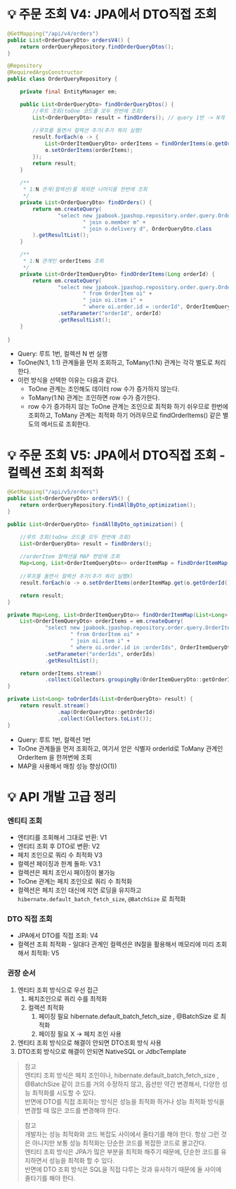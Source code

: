 # 💡 주문 조회 V4: JPA에서 DTO직접 조회
```java
@GetMapping("/api/v4/orders")
public List<OrderQueryDto> ordersV4() {
    return orderQueryRepository.findOrderQueryDtos();
}
```
```java
@Repository
@RequiredArgsConstructor
public class OrderQueryRepository {

    private final EntityManager em;

    public List<OrderQueryDto> findOrderQueryDtos() {
        //루트 조회(toOne 코드를 모두 한번에 조회)
        List<OrderQueryDto> result = findOrders(); // query 1번 -> N개
        
        //루프를 돌면서 컬렉션 추가(추가 쿼리 실행)
        result.forEach(o -> {
            List<OrderItemQueryDto> orderItems = findOrderItems(o.getOrderId()); // Query N번
            o.setOrderItems(orderItems);
        });
        return result;
    }
    
    /**
     * 1:N 관계(컬렉션)를 제외한 나머지를 한번에 조회
     */
    private List<OrderQueryDto> findOrders() {
        return em.createQuery(
                "select new jpabook.jpashop.repository.order.query.OrderQueryDto(o.id, m.name, o.orderDate, o.status, d.address ) from Order o" +
                        " join o.member m" +
                        " join o.delivery d", OrderQueryDto.class
        ).getResultList();
    }

    /**
     * 1:N 관계인 orderItems 조회
     */
    private List<OrderItemQueryDto> findOrderItems(Long orderId) {
        return em.createQuery(
                "select new jpabook.jpashop.repository.order.query.OrderItemQueryDto(oi.order.id, i.name, oi.orderPrice, oi.count)" +
                        " from OrderItem oi" +
                        " join oi.item i" +
                        " where oi.order.id = :orderId", OrderItemQueryDto.class)
                .setParameter("orderId", orderId)
                .getResultList();
    }
    
}
```
* Query: 루트 1번, 컬렉션 N 번 실행
* ToOne(N:1, 1:1) 관계들을 먼저 조회하고, ToMany(1:N) 관계는 각각 별도로 처리한다.
* 이런 방식을 선택한 이유는 다음과 같다.
  * ToOne 관계는 조인해도 데이터 row 수가 증가하지 않는다.
  * ToMany(1:N) 관계는 조인하면 row 수가 증가한다.
  * row 수가 증가하지 않는 ToOne 관계는 조인으로 최적화 하기 쉬우므로 한번에 조회하고, ToMany 관계는 최적화 하기 어려우므로 findOrderItems() 같은 별도의 메서드로 조회한다.

# 💡 주문 조회 V5: JPA에서 DTO직접 조회 - 컬렉션 조회 최적화
```java
@GetMapping("/api/v5/orders")
public List<OrderQueryDto> ordersV5() {
    return orderQueryRepository.findAllByDto_optimization();
}
```
```java
public List<OrderQueryDto> findAllByDto_optimization() {

    //루트 조회(toOne 코드를 모두 한번에 조회)
    List<OrderQueryDto> result = findOrders();
    
    //orderItem 컬렉션을 MAP 한방에 조회
    Map<Long, List<OrderItemQueryDto>> orderItemMap = findOrderItemMap(toOrderIds(result));
    
    //루프를 돌면서 컬렉션 추가(추가 쿼리 실행X)
    result.forEach(o -> o.setOrderItems(orderItemMap.get(o.getOrderId())));

    return result;
}

private Map<Long, List<OrderItemQueryDto>> findOrderItemMap(List<Long> orderIds) {
    List<OrderItemQueryDto> orderItems = em.createQuery(
            "select new jpabook.jpashop.repository.order.query.OrderItemQueryDto(oi.order.id, i.name, oi.orderPrice, oi.count)" +
                    " from OrderItem oi" +
                    " join oi.item i" +
                    " where oi.order.id in :orderIds", OrderItemQueryDto.class)
            .setParameter("orderIds", orderIds)
            .getResultList();

    return orderItems.stream()
            .collect(Collectors.groupingBy(OrderItemQueryDto::getOrderId));
}

private List<Long> toOrderIds(List<OrderQueryDto> result) {
    return result.stream()
                .map(OrderQueryDto::getOrderId)
                .collect(Collectors.toList());
}
```
* Query: 루트 1번, 컬렉션 1번
* ToOne 관계들을 먼저 조회하고, 여기서 얻은 식별자 orderId로 ToMany 관계인 OrderItem 을 한꺼번에 조회
* MAP을 사용해서 매칭 성능 향상(O(1))

# 💡 API 개발 고급 정리
### 엔티티 조회
* 엔티티를 조회해서 그대로 반환: V1
* 엔티티 조회 후 DTO로 변환: V2
* 페치 조인으로 쿼리 수 최적화 V3
* 컬렉션 페이징과 한계 돌파: V3.1
* 컬렉션은 페치 조인시 페이징이 불가능
* ToOne 관계는 페치 조인으로 쿼리 수 최적화
* 컬렉션은 페치 조인 대신에 지연 로딩을 유지하고 `hibernate.default_batch_fetch_size`, `@BatchSize` 로 최적화

### DTO 직접 조회
* JPA에서 DTO를 직접 조회: V4
* 컬렉션 조회 최적화 - 일대다 관계인 컬렉션은 IN절을 활용해서 메모리에 미리 조회해서 최적화: V5

### 권장 순서
1. 엔티티 조회 방식으로 우선 접근
    1. 페치조인으로 쿼리 수를 최적화
    2. 컬렉션 최적화
        1. 페이징 필요 hibernate.default_batch_fetch_size , @BatchSize 로 최적화
        2. 페이징 필요 X → 페치 조인 사용
2. 엔티티 조회 방식으로 해결이 안되면 DTO조회 방식 사용
3. DTO조회 방식으로 해결이 안되면 NativeSQL or JdbcTemplate

> 참고  
> 엔티티 조회 방식은 페치 조인이나, hibernate.default_batch_fetch_size , @BatchSize 같이 코드를 거의 수정하지 않고, 옵션만 약간 변경해서, 다양한 성능 최적화를 시도할 수 있다.   
> 반면에 DTO를 직접 조회하는 방식은 성능을 최적화 하거나 성능 최적화 방식을 변경할 때 많은 코드를 변경해야 한다.

> 참고   
> 개발자는 성능 최적화와 코드 복잡도 사이에서 줄타기를 해야 한다. 항상 그런 것은 아니지만 보통 성능 최적화는 단순한 코드를 복잡한 코드로 몰고간다.   
> 엔티티 조회 방식은 JPA가 많은 부분을 최적화 해주기 때문에, 단순한 코드를 유지하면서 성능을 최적화 할 수 있다.   
> 반면에 DTO 조회 방식은 SQL을 직접 다루는 것과 유사하기 때문에 둘 사이에 줄타기를 해야 한다.
